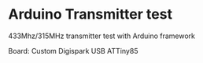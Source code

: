Arduino Transmitter test
========================

433Mhz/315MHz transmitter test with Arduino framework

Board: Custom Digispark USB ATTiny85
